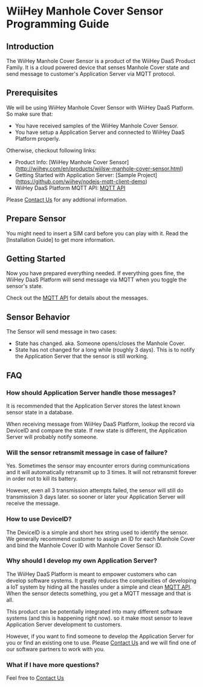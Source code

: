 # WiiHey Manhole Cover Sensor Programming Guide

## Introduction

The WiiHey Manhole Cover Sensor is a product of the WiiHey DaaS Product Family. It is a cloud powered device that senses Manhole Cover state and send message to customer's Application Server via MQTT protocol.

## Prerequisites

We will be using WiiHey Manhole Cover Sensor with WiiHey DaaS Platform. So make sure that:

* You have received samples of the WiiHey Manhole Cover Sensor.
* You have setup a Application Server and connected to WiiHey DaaS Platform properly.

Otherwise, checkout following links:

* Product Info: [WiiHey Manhole Cover Sensor] (http://wiihey.com/en/products/wiilsw-manhole-cover-sensor.html)
* Getting Started with Application Server: [Sample Project] (https://github.com/wiihey/nodejs-mqtt-client-demo)
* WiiHey DaaS Platform MQTT API: [MQTT API](https://wiihey.github.io/wiihey-daas-platform-mqtt-api)

Please [Contact Us](http://wiihey.com/en/about.html) for any addtional information.

## Prepare Sensor

You might need to insert a SIM card before you can play with it. Read the [Installation Guide] to get more information.

## Getting Started

Now you have prepared everything needed. If everything goes fine, the WiiHey DaaS Platform will send message via MQTT when you toggle the sensor's state.

Check out the [MQTT API](https://wiihey.github.io/wiihey-daas-platform-mqtt-api) for details about the messages.

## Sensor Behavior

The Sensor will send message in two cases:

* State has changed. aka. Someone opens/closes the Manhole Cover.
* State has not changed for a long while (roughly 3 days). This is to notify the Application Server that the sensor is still working.

## FAQ

### How should Application Server handle those messages?

It is recommended that the Application Server stores the latest known sensor state in a database.

When receiving message from WiiHey DaaS Platform, lookup the record via DeviceID and compare the state. If new state is different, the Application Server will probably notify someone.

### Will the sensor retransmit message in case of failure?

Yes. Sometimes the sensor may encounter errors during communications and it will automatically retransmit up to 3 times. It will not retransmit forever in order not to kill its battery.

However, even all 3 transmission attempts failed, the sensor will still do transmission 3 days later. so sooner or later your Application Server will receive the message.

### How to use DeviceID?

The DeviceID is a simple and short hex string used to identify the sensor. We generally recommend customer to assign an ID for each Manhole Cover and bind the Manhole Cover ID with Manhole Cover Sensor ID.

### Why should I develop my own Application Server?

The WiiHey DaaS Platform is meant to empower customers who can develop software systems. It greatly reduces the complexities of developing a IoT system by hiding all the hassles under a simple and clean [MQTT API](https://wiihey.github.io/wiihey-daas-platform-mqtt-api). When the sensor detects something, you get a MQTT message and that is all.

This product can be potentially integrated into many different software systems (and this is happening right now). so it make most sensor to leave Application Server development to customers.

However, if you want to find someone to develop the Application Server for you or find an existing one to use. Please [Contact Us](http://wiihey.com/en/about.html) and we will find one of our software partners to work with you.

### What if I have more questions?

Feel free to [Contact Us](http://wiihey.com/en/about.html)


